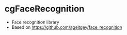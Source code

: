 # cgFaceRecognition #

* Face recognition library
* Based on https://github.com/ageitgey/face_recognition

